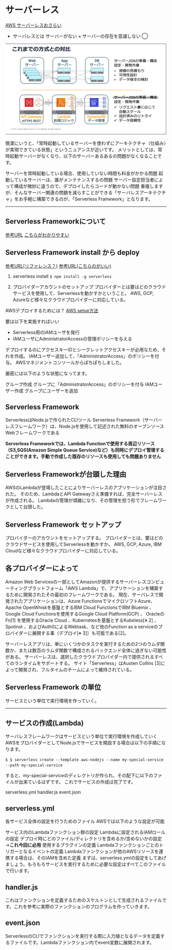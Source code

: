 # サーバーレス

[AWS サーバーレスおさらい](https://d1.awsstatic.com/serverless-jp/seminars/20210909_Serverless_session1.pdf)

- サーバレスとは
サーバーがない ×
サーバーの存在を意識しない ◯

![これまでの方式と対比](image/これまで.png)


簡潔にいうと、「常時起動しているサーバーを使わずにアーキテクチャ（仕組み）が実現できている状態」というニュアンスが近いです。 メリットとしては、常時起動サーバーがなくなり、以下のサーバーあるあるの問題がなくなることです。

サーバーを常時起動している場合、使用していない時間も料金がかかる問題
起動しているサーバーは、誰がメンテナンスするの問題
サーバー設定担当者によって構成が微妙に違うので、デプロイしたらコードが動かない問題
重複しますが、そんなサーバー関連の問題を減らすことができる「サーバレスアーキテクチャ」をお手軽に構築できるのが、「Serverless Framework」となります。




---

## Serverless Frameworkについて

[参考URL](https://serverless.co.jp/blog/25/)
[こちらがわかりやすい](https://service.plan-b.co.jp/blog/tech/30863/)

## Serverless Framework install から deploy

[参考URL(リファレンス？)](https://serverless.co.jp/blog/25/)
[参考URL(こちらのがいい)](https://qiita.com/sugo/items/c9de09421fe8d78f5fbd)

1. serverless install
`$ npm install -g serverless`

2. プロバイダーアカウントのセットアップ
プロバイダーとは要はどのクラウドサービスを使用して、Serverlessを動かすかということ。
AWS, GCP, Azureなど様々なクラウドプロバイダーに対応している。

AWSデプロイするためには？
[AWS setup方法](https://www.serverless.com/framework/docs/providers/aws/guide/credentials)

要は以下を実施すればいい
- Serverless用のIAMユーザを発行
- IAMユーザにAdministratorAccessの管理ポリシーを与える

デプロイするのにアクセスキーIDとシークレットアクセスキーが必用なため、それを作成。
IAMユーザー追加して、「AdministratorAccess」のポリシーを付与。
AWSマネジメントコンソールからぽちぽちしました。

厳密には以下のような状態になってます。

グループ作成
グループに「AdministratorAccess」のポリシーを付与
IAMユーザー作成
グループにユーザーを追加

## Serverless Framework

ServerlessはNode.jsで作られたCLIツール
Serverless Framework（サーバーレスフレームワーク）は、Node.jsを使用して記述された無料のオープンソースWebフレームワークである

**Serverless Frameworkでは、Lambda Functionで使用する周辺リソース（S3,SQS(Amazon Simple Queue Service)など）も同時にデプロイ管理することができます。手動で作成した既存のリソースも使用しても問題ありません**

## Serverless Frameworkが台頭した理由

AWSのLambdaが登場したことによりサーバーレスのアプリケーションが注目された。
そのため、LambdaとAPI Gatewayさえ準備すれば、完全サーバーレスが作成される。
Lambdaの管理が煩雑になり、その管理を担う形でフレームワークとして台頭した。

## Serverless Framework セットアップ

プロバイダーのアカウントをセットアップする。
プロバイダーとは、要はどのクラウドサービスを使用してServerlessを動かすか。
AWS, GCP, Azure, IBM Cloudなど様々なクラウドプロバイダーに対応している。

## 各プロバイダーによって

Amazon Web Servicesの一部としてAmazonが提供するサーバーレスコンピューティングプラットフォーム「AWS Lambda」で、アプリケーションを構築するために開発されたその最初のフレームワークである。 現在、サーバレスで開発されたアプリケーションは、Azure FunctionsでマイクロソフトAzure、Apache OpenWhiskを基盤とするIBM Cloud FunctionsでIBM Bluemix 、 Google Cloud Functionsを使用するGoogle Cloud Platform(GCP) 、 OracleのFn[1] を使用するOracle Cloud 、Kubernetesを基盤とするKubeless[※ 2] 、Spotinst 、およびAuth0によるWebtask、など他のFunction as a serviceのプロバイダーに展開する事（デプロイ[※ 3]）も可能である[2]。

サーバーレスアプリは、単にいくつかのタスクを実行するための2つのラムダ関数か、または数百のラムダ関数で構成されるバックエンド全体に過ぎない可能性がある。 サーバーレスは、選択したクラウドプロバイダー内で提供されるすべてのランタイムをサポートする。
サイト「Serverless」はAusten Collins [3]によって開発され、フルタイムのチームによって維持されている。

## Serverless Framework の単位

サービスという単位で実行環境を作っていく。

---

## サービスの作成(Lambda)

サーバレスフレームワークはサービスという単位で実行環境を作成していく
AWSをプロバイダーとしてNode.jsでサービスを開設する場合は以下の手順になります。

`$ $ serverless create --template aws-nodejs --name my-special-service --path my-special-service`

すると、my-special-serviceのディレクトリが作られ、その配下に以下のファイルが出来ているはずです。
これでサービスの作成は完了です。

serverless.yml
handler.js
event.json

## serverless.yml

各サービス全体の設定を行うためのファイル
AWSでは以下のような設定が可能


サービス内のLambdaファンクション群の設定
Lambdaに設定されるIAMロールの設定
デプロイ時にどのファイル/ディレクトリを含めるか/含めないかの設定 →**これ今回に必用**
使用するプラグインの定義
Lambdaファンクションごとのトリガーとなるイベントの定義
Lambdaファンクションが他のAWSリソースを連携する場合は、そのIAMを含めた定義
まずは、serverless.ymlの設定をしてあげましょう。もろもろサービスを実行するために必要な設定はすべてこのファイルで行います。

## handler.js

これはファンクションを定義するためのスケルトンとして生成されるファイルです。これを参考に実際のファンクションのプログラムを作っていきます。

## event.json

ServerlessのCLIでファンクションを実行する際に入力値となるデータを定義するファイルです。Lambdaファンクション内でevent変数に展開されます。

